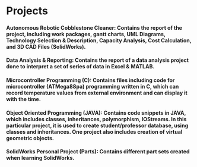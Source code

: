 # Projects

#### Autonomous Robotic Cobblestone Cleaner: Contains the report of the project, including work packages, gantt charts, UML Diagrams, Technology Selection & Description, Capacity Analysis, Cost Calculation, and 3D CAD Files (SolidWorks).

#### Data Analysis & Reporting: Contains the report of a data analysis project done to interpret a set of series of data in Excel & MATLAB.

#### Microcontroller Programming (C): Contains files including code for microcontroller (ATMega88pa) programming written in C, which can record temperature values from external environment and can display it with the time.

#### Object Oriented Programming (JAVA): Contains code snippets in JAVA, which includes classes, inheritances, polymorphism, IOStreams. In this particular project, it is used to create student/professor database, using classes and inheritances. One project also includes creation of virtual geometric objects.

#### SolidWorks Personal Project (Parts): Contains different part sets created when learning SolidWorks.
